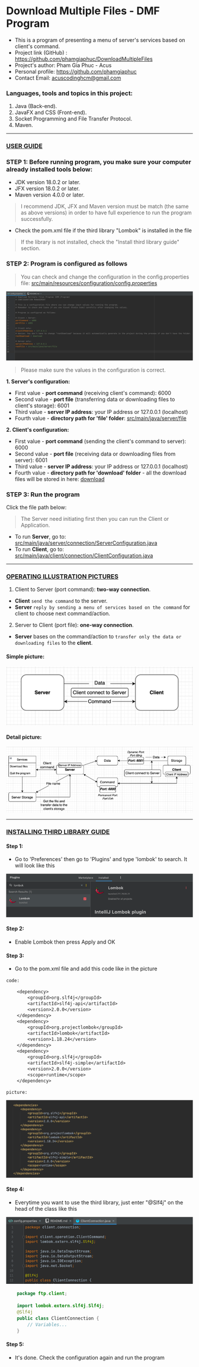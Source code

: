 # Download Multiple Files - DMF Program

- This is a program of presenting a menu of server's services based on client's command.
- Project link (GitHub) : https://github.com/phamgiaphuc/DownloadMultipleFiles
- Project's author: Pham Gia Phuc - Acus
- Personal profile: https://github.com/phamgiaphuc
- Contact Email: acuscodinghcm@gmail.com

### Languages, tools and topics in this project:

1. Java (Back-end).
2. JavaFX and CSS (Front-end).
3. Socket Programming and File Transfer Protocol.
4. Maven.

-----------------------------------
<ins>

### USER GUIDE

</ins>

### STEP 1:  Before running program, you make sure your computer already installed tools below:

- JDK version 18.0.2 or later.
- JFX version 18.0.2 or later.
- Maven version 4.0.0 or later.

> I recommend JDK, JFX and Maven version must be match (the same as above versions) in order to have full experience to run the program successfully.

- Check the pom.xml file if the third library "Lombok" is installed in the file 
  
> If the library is not installed, check the "Install third library guide" section.

### STEP 2: Program is configured as follows

> You can check and change the configuration in the config.properties file: [src/main/resources/configuration/config.properties](src/main/resources/configuration/config.properties)

![](src/main/resources/readme_photo/img_1.png)

> Please make sure the values in the configuration is correct.

**1. Server's configuration:**

- First value - **port command** (receiving client's command): 6000
- Second value - **port file** (transferring data or downloading files to client's storage): 6001
- Third value - **server IP address**: your IP address or 127.0.0.1 (localhost)
- Fourth value - **directory path for 'file' folder**: [src/main/java/server/file](src/main/java/server/file)

**2. Client's configuration:**

- First value - **port command** (sending the client's command to server): 6000
- Second value - **port file** (receiving data or downloading files from server): 6001
- Third value - **server IP address**: your IP address or 127.0.0.1 (localhost)
- Fourth value - **directory path for 'download' folder** - all the download files will be stored in here: [download](download)

### STEP 3: Run the program
Click the file path below:

> The Server need initiating first then you can run the Client or Application.

- To run **Server**, go to: [src/main/java/server/connection/ServerConfiguration.java](src/main/java/server/connection/ServerConfiguration.java)
- To run **Client**, go to: [src/main/java/client/connection/ClientConfiguration.java](src/main/java/client/connection/ClientConfiguration.java)

-----------------------------------
<ins>

### OPERATING ILLUSTRATION PICTURES

</ins>

1. Client to Server (port command): **two-way connection**.

- **Client** `send the command` to the server.
- **Server** `reply by sending a menu of services based on the command` for
  client to choose next command/action.

2. Server to Client (port file): **one-way connection**.

- **Server** bases on the command/action to `transfer only the data or downloading files` to the **client**.

#### Simple picture:

![](src/main/resources/readme_photo/img_2.png)

#### Detail picture:

![](src/main/resources/readme_photo/img_3.png)

-----------------------------------

<ins>

### INSTALLING THIRD LIBRARY GUIDE

</ins>

#### Step 1:

- Go to 'Preferences' then go to 'Plugins' and type 'lombok' to search. It will look like this

![](src/main/resources/readme_photo/img_4.png)


#### Step 2:

- Enable Lombok then press Apply and OK

#### Step 3:

- Go to the pom.xml file and add this code like in the picture

`code:`

```
    <dependency>
        <groupId>org.slf4j</groupId>
        <artifactId>slf4j-api</artifactId>
        <version>2.0.0</version>
    </dependency>
    <dependency>
        <groupId>org.projectlombok</groupId>
        <artifactId>lombok</artifactId>
        <version>1.18.24</version>
    </dependency>
    <dependency>
        <groupId>org.slf4j</groupId>
        <artifactId>slf4j-simple</artifactId>
        <version>2.0.0</version>
        <scope>runtime</scope>
    </dependency>
```

`picture:`

![](src/main/resources/readme_photo/img_5.png)

#### Step 4:

- Everytime you want to use the third library, just enter "@Slf4j" on the head of the class like this

![](src/main/resources/readme_photo/img_6.png)

```java
    package ftp.client;
    
    import lombok.extern.slf4j.Slf4j;
    @Slf4j 
    public class ClientConnection {
        // Variables...
    }
```

#### Step 5:

- It's done. Check the configuration again and run the program